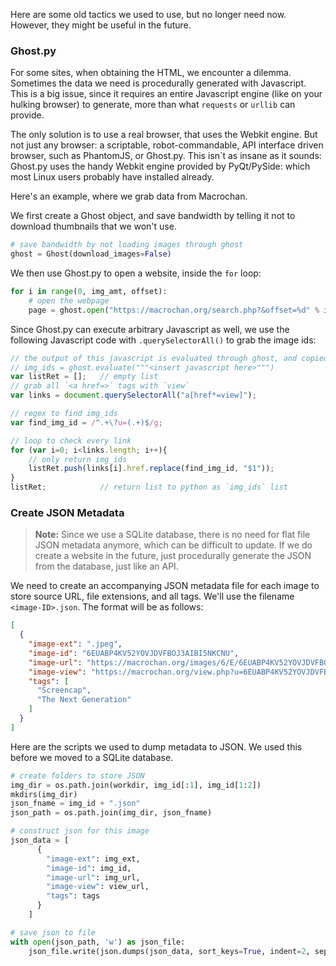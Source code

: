 Here are some old tactics we used to use, but no longer need now. However, they might be useful in the future.

### Ghost.py

For some sites, when obtaining the HTML, we encounter a dilemma. Sometimes the data we need is procedurally generated with Javascript. This is a big issue, since it requires an entire Javascript engine (like on your hulking browser) to generate, more than what `requests` or `urllib` can provide.

The only solution is to use a real browser, that uses the Webkit engine. But not just any browser: a scriptable, robot-commandable, API interface driven browser, such as PhantomJS, or Ghost.py. This isn`t as insane as it sounds: Ghost.py uses the handy Webkit engine provided by PyQt/PySide: which most Linux users probably have installed already.

Here's an example, where we grab data from Macrochan.

We first create a Ghost object, and save bandwidth by telling it not to download thumbnails that we won't use.

```python
# save bandwidth by not loading images through ghost
ghost = Ghost(download_images=False)
```

We then use Ghost.py to open a website, inside the `for` loop:

```python
for i in range(0, img_amt, offset):
	# open the webpage
	page = ghost.open("https://macrochan.org/search.php?&offset=%d" % i)
```

Since Ghost.py can execute arbitrary Javascript as well, we use the following Javascript code with `.querySelectorAll()` to grab the image ids:

```js
// the output of this javascript is evaluated through ghost, and copied over to the list `img_ids` in Python.
// img_ids = ghost.evaluate("""<insert javascript here>""")
var listRet = [];   // empty list
// grab all `<a href=>` tags with `view`
var links = document.querySelectorAll("a[href*=view]");

// regex to find img_ids
var find_img_id = /^.+\?u=(.+)$/g;

// loop to check every link
for (var i=0; i<links.length; i++){
	// only return img_ids
	listRet.push(links[i].href.replace(find_img_id, "$1"));
}
listRet;            // return list to python as `img_ids` list
```
 
### Create JSON Metadata

> **Note:** Since we use a SQLite database, there is no need for flat file JSON metadata anymore, which can be difficult to update. If we do create a website in the future, just procedurally generate the JSON from the database, just like an API.

We need to create an accompanying JSON metadata file for each image to store source URL, file extensions, and all tags. We'll use the filename `<image-ID>.json`. The format will be as follows:

```json
[
  {
    "image-ext": ".jpeg",
    "image-id": "6EUABP4KV52YOVJDVFBOJ3AIBI5NKCNU",
    "image-url": "https://macrochan.org/images/6/E/6EUABP4KV52YOVJDVFBOJ3AIBI5NKCNU.jpeg",
    "image-view": "https://macrochan.org/view.php?u=6EUABP4KV52YOVJDVFBOJ3AIBI5NKCNU",
    "tags": [
      "Screencap",
      "The Next Generation"
    ]
  }
]
```

Here are the scripts we used to dump metadata to JSON. We used this before we moved to a SQLite database. 

```python
# create folders to store JSON
img_dir = os.path.join(workdir, img_id[:1], img_id[1:2])
mkdirs(img_dir)
json_fname = img_id + ".json"
json_path = os.path.join(img_dir, json_fname)

# construct json for this image
json_data = [
	  {
	    "image-ext": img_ext,
	    "image-id": img_id,
	    "image-url": img_url,
	    "image-view": view_url,
	    "tags": tags
	  }
	]

# save json to file
with open(json_path, 'w') as json_file:
	json_file.write(json.dumps(json_data, sort_keys=True, indent=2, separators=(',', ': ')))
```